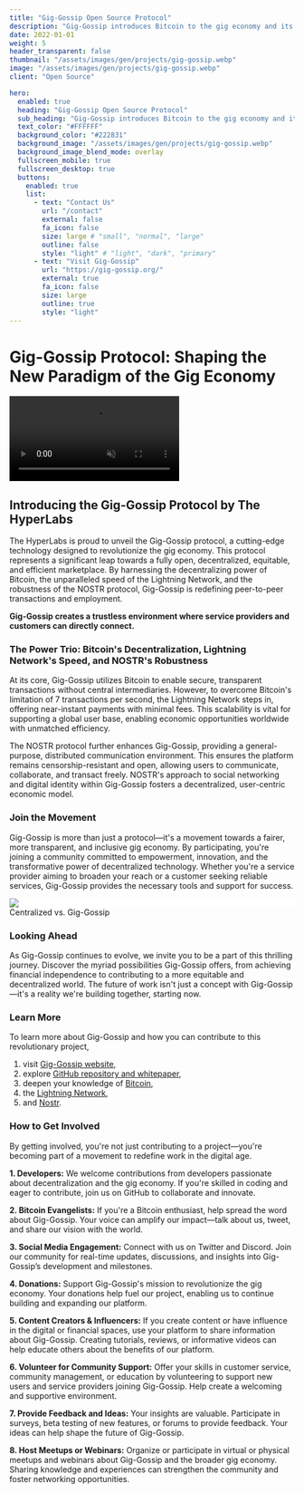 ```yaml
---
title: "Gig-Gossip Open Source Protocol"
description: "Gig-Gossip introduces Bitcoin to the gig economy and its wide audience of everyday users with the incentive of higher payouts and correspondingly lower prices."
date: 2022-01-01
weight: 5
header_transparent: false
thumbnail: "/assets/images/gen/projects/gig-gossip.webp"
image: "/assets/images/gen/projects/gig-gossip.webp"
client: "Open Source"

hero:
  enabled: true
  heading: "Gig-Gossip Open Source Protocol"
  sub_heading: "Gig-Gossip introduces Bitcoin to the gig economy and its wide audience of everyday users with the incentive of higher payouts and correspondingly lower prices."
  text_color: "#FFFFFF"
  background_color: "#222831"
  background_image: "/assets/images/gen/projects/gig-gossip.webp"
  background_image_blend_mode: overlay
  fullscreen_mobile: true
  fullscreen_desktop: true
  buttons:
    enabled: true
    list:
      - text: "Contact Us"
        url: "/contact"
        external: false
        fa_icon: false
        size: large # "small", "normal", "large"
        outline: false
        style: "light" # "light", "dark", "primary"
      - text: "Visit Gig-Gossip"
        url: "https://gig-gossip.org/"
        external: true
        fa_icon: false
        size: large
        outline: true
        style: "light"
---
```

# Gig-Gossip Protocol: Shaping the New Paradigm of the Gig Economy

<video class="col-12" loop="" muted="" autoplay="" playsinline="" src="https://gig-gossip.org/public/video/video1080.mp4"></video>

## Introducing the Gig-Gossip Protocol by The HyperLabs

The HyperLabs is proud to unveil the Gig-Gossip protocol, a cutting-edge technology designed to revolutionize the gig economy. This protocol represents a significant leap towards a fully open, decentralized, equitable, and efficient marketplace. By harnessing the decentralizing power of Bitcoin, the unparalleled speed of the Lightning Network, and the robustness of the NOSTR protocol, Gig-Gossip is redefining peer-to-peer transactions and employment.

**Gig-Gossip creates a trustless environment where service providers and customers can directly connect.**

### The Power Trio: Bitcoin's Decentralization, Lightning Network's Speed, and NOSTR's Robustness

At its core, Gig-Gossip utilizes Bitcoin to enable secure, transparent transactions without central intermediaries. However, to overcome Bitcoin's limitation of 7 transactions per second, the Lightning Network steps in, offering near-instant payments with minimal fees. This scalability is vital for supporting a global user base, enabling economic opportunities worldwide with unmatched efficiency.

The NOSTR protocol further enhances Gig-Gossip, providing a general-purpose, distributed communication environment. This ensures the platform remains censorship-resistant and open, allowing users to communicate, collaborate, and transact freely. NOSTR's approach to social networking and digital identity within Gig-Gossip fosters a decentralized, user-centric economic model.

### Join the Movement

Gig-Gossip is more than just a protocol—it's a movement towards a fairer, more transparent, and inclusive gig economy. By participating, you're joining a community committed to empowerment, innovation, and the transformative power of decentralized technology. Whether you're a service provider aiming to broaden your reach or a customer seeking reliable services, Gig-Gossip provides the necessary tools and support for success.

<div class='col-12' style="background-color: white">
<img src="https://github.com/DontTrustVerifyOrg/gig-gossip/raw/main/whitepaper/centdecent.png"/>
</div>
Centralized vs. Gig-Gossip

### Looking Ahead

As Gig-Gossip continues to evolve, we invite you to be a part of this thrilling journey. Discover the myriad possibilities Gig-Gossip offers, from achieving financial independence to contributing to a more equitable and decentralized world. The future of work isn't just a concept with Gig-Gossip—it's a reality we're building together, starting now.

### Learn More 

To learn more about Gig-Gossip and how you can contribute to this revolutionary project, 
1. visit  [Gig-Gossip website](https://gig-gossip.org/),
2. explore [GitHub repository and whitepaper](https://github.com/DontTrustVerifyOrg/gig-gossip), 
3. deepen your knowledge of [Bitcoin](https://bitcoin.org), 
4. the [Lightning Network](https://lightning.network/), 
5. and [Nostr](https://nostr.com/).

### How to Get Involved

By getting involved, you're not just contributing to a project—you're becoming part of a movement to redefine work in the digital age.

**1. Developers:** We welcome contributions from developers passionate about decentralization and the gig economy. If you're skilled in coding and eager to contribute, join us on GitHub to collaborate and innovate.

**2. Bitcoin Evangelists:** If you're a Bitcoin enthusiast, help spread the word about Gig-Gossip. Your voice can amplify our impact—talk about us, tweet, and share our vision with the world.

**3. Social Media Engagement:** Connect with us on Twitter and Discord. Join our community for real-time updates, discussions, and insights into Gig-Gossip’s development and milestones.

**4. Donations:** Support Gig-Gossip's mission to revolutionize the gig economy. Your donations help fuel our project, enabling us to continue building and expanding our platform.

**5. Content Creators & Influencers:** If you create content or have influence in the digital or financial spaces, use your platform to share information about Gig-Gossip. Creating tutorials, reviews, or informative videos can help educate others about the benefits of our platform.

**6. Volunteer for Community Support:** Offer your skills in customer service, community management, or education by volunteering to support new users and service providers joining Gig-Gossip. Help create a welcoming and supportive environment.

**7. Provide Feedback and Ideas:** Your insights are valuable. Participate in surveys, beta testing of new features, or forums to provide feedback. Your ideas can help shape the future of Gig-Gossip.

**8. Host Meetups or Webinars:** Organize or participate in virtual or physical meetups and webinars about Gig-Gossip and the broader gig economy. Sharing knowledge and experiences can strengthen the community and foster networking opportunities.
